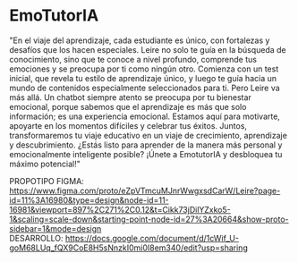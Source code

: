 # EmoTutorIA
"En el viaje del aprendizaje, cada estudiante es único, con fortalezas y desafíos que los hacen especiales. Leire no solo te guía en la búsqueda de conocimiento, sino que te conoce a nivel profundo, comprende tus emociones y se preocupa por ti como ningún otro. Comienza con un test inicial, que revela tu estilo de aprendizaje único, y luego te guía hacia un mundo de contenidos especialmente seleccionados para ti. Pero Leire va más allá. Un chatbot siempre atento se preocupa por tu bienestar emocional, porque sabemos que el aprendizaje es más que solo información; es una experiencia emocional. Estamos aquí para motivarte, apoyarte en los momentos difíciles y celebrar tus éxitos. Juntos, transformaremos tu viaje educativo en un viaje de crecimiento, aprendizaje y descubrimiento. ¿Estás listo para aprender de la manera más personal y emocionalmente inteligente posible? ¡Únete a EmotutorIA y desbloquea tu máximo potencial!"  

PROPOTIPO FIGMA:
https://www.figma.com/proto/eZpVTmcuMJnrWwgxsdCarW/Leire?page-id=11%3A16980&type=design&node-id=11-16981&viewport=897%2C271%2C0.12&t=Cikk73jDilYZxko5-1&scaling=scale-down&starting-point-node-id=27%3A20664&show-proto-sidebar=1&mode=design  
DESARROLLO:
https://docs.google.com/document/d/1cWif_U-goM68LUq_fQX9CoE8H5sNnzkI0mi0I8em340/edit?usp=sharing
